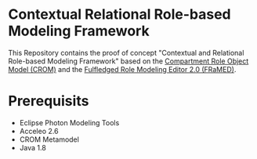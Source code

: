 # Contextual Relational Role-based Modeling Framework

This Repository contains the proof of concept "Contextual and Relational Role-based Modeling Framework" based on the [Compartment Role Object Model (CROM)](https://github.com/Eden-06/CROM) and the [Fulfledged Role Modeling Editor 2.0 (FRaMED)](https://github.com/Eden-06/FRaMED-2.0). 

# Prerequisits

* Eclipse Photon Modeling Tools
* Acceleo 2.6
* CROM Metamodel
* Java 1.8
